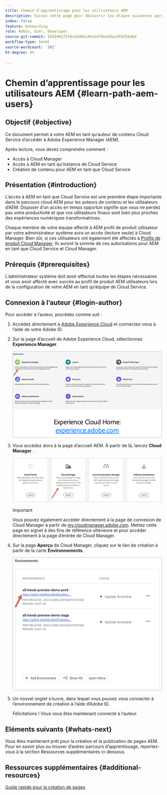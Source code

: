 ```yaml
---
title: Chemin d’apprentissage pour les utilisateurs AEM
description: Suivez cette page pour découvrir les étapes suivantes après l’accès, si vous êtes un utilisateur AEM
index: false
feature: Onboarding
role: Admin, User, Developer
source-git-commit: 1b594017570cb2d8e144cbdf8ea56acdf8256a6d
workflow-type: tm+mt
source-wordcount: '381'
ht-degree: 4%

---
```


# Chemin d’apprentissage pour les utilisateurs AEM {#learn-path-aem-users}

## Objectif {#objective}

Ce document permet à votre AEM en tant qu’auteur de contenu Cloud Service d’accéder à Adobe Experience Manager (AEM).

Après lecture, vous devez comprendre comment :

* Accès à Cloud Manager
* Accès à AEM en tant qu’instance de Cloud Service
* Création de contenu pour AEM en tant que Cloud Service

## Présentation  {#introduction}

L’accès à AEM en tant que Cloud Service est une première étape importante dans le parcours cloud AEM pour les auteurs de contenu et les utilisateurs d’AEM. Disposer d’un accès en temps opportun signifie que vous ne perdez pas votre productivité et que vos utilisateurs finaux sont bien plus proches des expériences numériques transformatrices.

Chaque membre de votre équipe affecté à AEM profil de produit utilisateur par votre administrateur système aura un accès (lecture seule) à Cloud Manager. Bien sûr, si ces utilisateurs ont également été affectés à [Profils de produit Cloud Manager](https://experienceleague.adobe.com/docs/experience-manager-cloud-service/onboarding/onboarding-concepts/aem-cs-team-product-profiles.html?lang=en#cloud-manager-product-profiles), ils auront la somme de ces autorisations pour AEM en tant que Cloud Service et Cloud Manager.

## Prérequis  {#prerequisites}

L’administrateur système doit avoir effectué toutes les étapes nécessaires et vous avoir affecté avec succès au profil de produit AEM utilisateurs lors de la configuration de votre AEM en tant qu’équipe de Cloud Service.

## Connexion à l’auteur {#login-author}

Pour accéder à l’auteur, procédez comme suit :

1. Accédez directement à [Adobe Experience Cloud](https://experience.adobe.com) et connectez-vous à l’aide de votre Adobe ID.

1. Sur la page d’accueil de Adobe Experience Cloud, sélectionnez **Experience Manager**.

   ![](/help/journey-onboarding/assets/setup-resources2.png)

1. Vous accédez alors à la page d’accueil AEM. À partir de là, lancez **Cloud Manager** .

   ![](/help/journey-onboarding/assets/setup-resources3.png)

   >[!IMPORTANT]
   >Vous pouvez également accéder directement à la page de connexion de Cloud Manager à partir de [my.cloudmanager.adobe.com](https://my.cloudmanager.adobe.com/). Mettez cette page en signet à des fins de référence ultérieure et pour accéder directement à la page d’entrée de Cloud Manager.

1. Sur la page **Aperçu** de Cloud Manager, cliquez sur le lien de création à partir de la carte **Environnements**.

   ![](/help/journey-onboarding/assets/author-environ.png)

1. Un nouvel onglet s’ouvre, dans lequel vous pouvez vous connecter à l’environnement de création à l’aide d’Adobe ID.

   Félicitations ! Vous vous êtes maintenant connecté à l’auteur.

## Eléments suivants {#whats-next}

Vous êtes maintenant prêt pour la création et la publication de pages AEM. Pour en savoir plus ou trouver d’autres parcours d’apprentissage, reportez-vous à la section Ressources supplémentaires ci-dessous.

## Ressources supplémentaires {#additional-resources}

[Guide rapide pour la création de pages](https://experienceleague.adobe.com/docs/experience-manager-cloud-service/sites/authoring/getting-started/quick-start.html?lang=en)